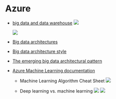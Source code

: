 

# Azure

- [big data and data warehouse](https://azure.microsoft.com/fr-fr/blog/implementation-patterns-for-big-data-and-data-warehouse-on-azure/)
    ![](https://github.com/vivek-bombatkar/MyLearningNotes/raw/master/CloudDesignPatterns/Screenshot%202020-02-27%20at%2010.43.09.png)
    
    ![](https://github.com/vivek-bombatkar/MyLearningNotes/raw/master/CloudDesignPatterns/Screenshot%202020-02-27%20at%2010.43.19.png)

- [Big data architectures](https://docs.microsoft.com/en-us/azure/architecture/data-guide/big-data/)


- [Big data architecture style](https://docs.microsoft.com/en-us/azure/architecture/guide/architecture-styles/big-data)

- [The emerging big data architectural pattern](https://azure.microsoft.com/en-us/blog/the-emerging-big-data-architectural-pattern/)

- [Azure Machine Learning documentation](https://docs.microsoft.com/en-us/azure/machine-learning/)


    - Machine Learning Algorithm Cheat Sheet
    ![](https://github.com/vivek-bombatkar/MyLearningNotes/raw/master/CloudDesignPatterns/Screenshot%202020-02-27%20at%2010.35.44.png)
    
    
    - Deep learning vs. machine learning
    ![](https://github.com/vivek-bombatkar/MyLearningNotes/raw/master/CloudDesignPatterns/Screenshot%202020-02-27%20at%2010.34.55.png)
    ![](https://github.com/vivek-bombatkar/MyLearningNotes/raw/master/CloudDesignPatterns/Screenshot%202020-02-27%20at%2010.35.27.png)
    

